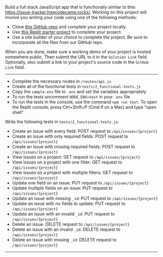 <div class="challenge-instructions"><div><section id="description">
<p>Build a full stack JavaScript app that is functionally similar to this: <a href="https://issue-tracker.freecodecamp.rocks/" rel="noopener noreferrer nofollow" target="_blank">https://issue-tracker.freecodecamp.rocks/</a>. Working on this project will involve you writing your code using one of the following methods:</p>
<ul>
<li>Clone <a href="https://github.com/freeCodeCamp/boilerplate-project-issuetracker/" rel="noopener noreferrer nofollow" target="_blank">this GitHub repo</a> and complete your project locally.</li>
<li>Use <a href="https://replit.com/github/freeCodeCamp/boilerplate-project-issuetracker" rel="noopener noreferrer nofollow" target="_blank">this Replit starter project</a> to complete your project.</li>
<li>Use a site builder of your choice to complete the project. Be sure to incorporate all the files from our GitHub repo.</li>
</ul>
<p>When you are done, make sure a working demo of your project is hosted somewhere public. Then submit the URL to it in the <code>Solution Link</code> field. Optionally, also submit a link to your project's source code in the <code>GitHub Link</code> field.</p>
</section></div><hr/><div><section id="instructions">
<ul>
<li>Complete the necessary routes in <code>/routes/api.js</code></li>
<li>Create all of the functional tests in <code>tests/2_functional-tests.js</code></li>
<li>Copy the <code>sample.env</code> file to <code>.env</code> and set the variables appropriately</li>
<li>To run the tests uncomment <code>NODE_ENV=test</code> in your <code>.env</code> file</li>
<li>To run the tests in the console, use the command <code>npm run test</code>. To open the Replit console, press Ctrl+Shift+P (Cmd if on a Mac) and type "open shell"</li>
</ul>
<p>Write the following tests in <code>tests/2_functional-tests.js</code>:</p>
<ul>
<li>Create an issue with every field: POST request to <code>/api/issues/{project}</code></li>
<li>Create an issue with only required fields: POST request to <code>/api/issues/{project}</code></li>
<li>Create an issue with missing required fields: POST request to <code>/api/issues/{project}</code></li>
<li>View issues on a project: GET request to <code>/api/issues/{project}</code></li>
<li>View issues on a project with one filter: GET request to <code>/api/issues/{project}</code></li>
<li>View issues on a project with multiple filters: GET request to <code>/api/issues/{project}</code></li>
<li>Update one field on an issue: PUT request to <code>/api/issues/{project}</code></li>
<li>Update multiple fields on an issue: PUT request to <code>/api/issues/{project}</code></li>
<li>Update an issue with missing <code>_id</code>: PUT request to <code>/api/issues/{project}</code></li>
<li>Update an issue with no fields to update: PUT request to <code>/api/issues/{project}</code></li>
<li>Update an issue with an invalid <code>_id</code>: PUT request to <code>/api/issues/{project}</code></li>
<li>Delete an issue: DELETE request to <code>/api/issues/{project}</code></li>
<li>Delete an issue with an invalid <code>_id</code>: DELETE request to <code>/api/issues/{project}</code></li>
<li>Delete an issue with missing <code>_id</code>: DELETE request to <code>/api/issues/{project}</code></li>
</ul>
</section></div><hr/></div>